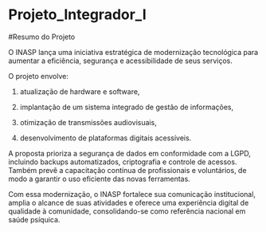 # Projeto_Integrador_I 


#Resumo do Projeto

O INASP lança uma iniciativa estratégica de modernização tecnológica para aumentar a eficiência, segurança e acessibilidade de seus serviços.

O projeto envolve:

1. atualização de hardware e software,

2. implantação de um sistema integrado de gestão de informações,

3. otimização de transmissões audiovisuais,

4.  desenvolvimento de plataformas digitais acessíveis.

A proposta prioriza a segurança de dados em conformidade com a LGPD, incluindo backups automatizados, criptografia e controle de acessos. Também prevê a capacitação contínua de profissionais e voluntários, de modo a garantir o uso eficiente das novas ferramentas.

Com essa modernização, o INASP fortalece sua comunicação institucional, amplia o alcance de suas atividades e oferece uma experiência digital de qualidade à comunidade, consolidando-se como referência nacional em saúde psíquica.


